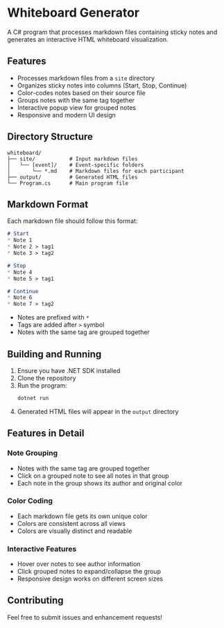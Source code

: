 # Whiteboard Generator

A C# program that processes markdown files containing sticky notes and generates an interactive HTML whiteboard visualization.

## Features

- Processes markdown files from a `site` directory
- Organizes sticky notes into columns (Start, Stop, Continue)
- Color-codes notes based on their source file
- Groups notes with the same tag together
- Interactive popup view for grouped notes
- Responsive and modern UI design

## Directory Structure

```
whiteboard/
├── site/           # Input markdown files
│   └── [event]/    # Event-specific folders
│       └── *.md    # Markdown files for each participant
├── output/         # Generated HTML files
└── Program.cs      # Main program file
```

## Markdown Format

Each markdown file should follow this format:

```markdown
# Start
* Note 1
* Note 2 > tag1
* Note 3 > tag2

# Stop
* Note 4
* Note 5 > tag1

# Continue
* Note 6
* Note 7 > tag2
```

- Notes are prefixed with `*`
- Tags are added after `>` symbol
- Notes with the same tag are grouped together

## Building and Running

1. Ensure you have .NET SDK installed
2. Clone the repository
3. Run the program:
   ```bash
   dotnet run
   ```
4. Generated HTML files will appear in the `output` directory

## Features in Detail

### Note Grouping
- Notes with the same tag are grouped together
- Click on a grouped note to see all notes in that group
- Each note in the group shows its author and original color

### Color Coding
- Each markdown file gets its own unique color
- Colors are consistent across all views
- Colors are visually distinct and readable

### Interactive Features
- Hover over notes to see author information
- Click grouped notes to expand/collapse the group
- Responsive design works on different screen sizes

## Contributing

Feel free to submit issues and enhancement requests! 